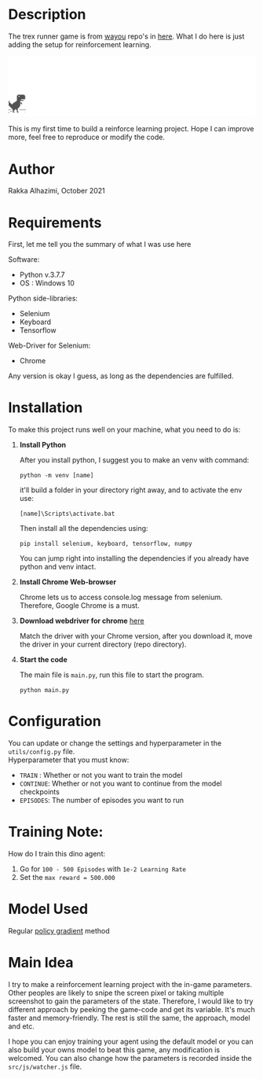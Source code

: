 # Description

The trex runner game is from [wayou](https://github.com/wayou) repo's in [here](https://github.com/wayou/t-rex-runner). What I do here is just adding the setup for reinforcement learning.

![chrome offline game cast](src/assets/screenshot.gif)

This is my first time to build a reinforce learning project. Hope I can improve more, feel free to reproduce or modify the code.  

# Author
Rakka Alhazimi, October 2021

# Requirements
First, let me tell you the summary of what I was use here

Software:
* Python v.3.7.7
* OS : Windows 10

Python side-libraries:
* Selenium
* Keyboard
* Tensorflow

Web-Driver for Selenium:
* Chrome

Any version is okay I guess, as long as the dependencies are fulfilled.  

# Installation
To make this project runs well on your machine, what you need to do is:

1. **Install Python** 

   After you install python, I suggest you to make an venv with command:  
   ```
   python -m venv [name]
   ```
   it'll build a folder in your directory right away, and to activate the env use:
   ```
   [name]\Scripts\activate.bat
   ```
   Then install all the dependencies using:
   ```
   pip install selenium, keyboard, tensorflow, numpy
   ```
   You can jump right into installing the dependencies if you already have python
   and venv intact.

2. **Install Chrome Web-browser**
   
   Chrome lets us to access console.log message from selenium. Therefore, Google Chrome
   is a must.

3. **Download webdriver for chrome** [here](https://sites.google.com/chromium.org/driver/)
   
   Match the driver with your Chrome version, after you download it, move the driver in
   your current directory (repo directory).

4. **Start the code**
   
   The main file is `main.py`, run this file to start the program.
   ```
   python main.py
   ```

# Configuration
You can update or change the settings and hyperparameter in the `utils/config.py` file.  
Hyperparameter that you must know:
- `TRAIN` : Whether or not you want to train the model
- `CONTINUE`: Whether or not you want to continue from the model checkpoints
- `EPISODES`: The number of episodes you want to run

# Training Note:
How do I train this dino agent:
1. Go for `100 - 500 Episodes` with `1e-2 Learning Rate`
2. Set the `max reward = 500.000`

# Model Used
Regular [policy gradient](https://lilianweng.github.io/lil-log/2018/04/08/policy-gradient-algorithms.html) method

# Main Idea
I try to make a reinforcement learning project with the in-game parameters. Other peoples are likely to snipe the screen pixel or taking multiple screenshot to gain the parameters of the state. Therefore, I would like to try different approach by peeking the game-code and get its variable. It's much faster and memory-friendly. The rest is still the same, the approach, model and etc.  

I hope you can enjoy training your agent using the default model or you can also build your owns model to beat
this game, any modification is welcomed. You can also change how the parameters is recorded inside the `src/js/watcher.js` file.